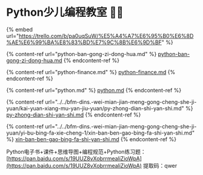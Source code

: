 # Python少儿编程教室 👩‍🏫

{% embed url="https://trello.com/b/pa0uqSuW/%E5%A4%A7%E6%95%B0%E6%8D%AE%E6%99%BA%E8%83%BD%E7%9C%8B%E6%9D%BF" %}

{% content-ref url="python-ban-gong-zi-dong-hua.md" %}
[python-ban-gong-zi-dong-hua.md](python-ban-gong-zi-dong-hua.md)
{% endcontent-ref %}

{% content-ref url="python-finance.md" %}
[python-finance.md](python-finance.md)
{% endcontent-ref %}

{% content-ref url="python.md" %}
[python.md](python.md)
{% endcontent-ref %}

{% content-ref url="../../bfm-dins.-wei-mian-jian-meng-gong-cheng-she-ji-yuan/kai-yuan-xiang-mu-yan-jiu-yuan/py-zhong-dian-shi-yan-shi.md" %}
[py-zhong-dian-shi-yan-shi.md](../../bfm-dins.-wei-mian-jian-meng-gong-cheng-she-ji-yuan/kai-yuan-xiang-mu-yan-jiu-yuan/py-zhong-dian-shi-yan-shi.md)
{% endcontent-ref %}

{% content-ref url="../../bfm-dins.-wei-mian-jian-meng-gong-cheng-she-ji-yuan/yi-bu-bing-fa-xie-cheng-1/xin-ban-ben-gao-bing-fa-shi-yan-shi.md" %}
[xin-ban-ben-gao-bing-fa-shi-yan-shi.md](../../bfm-dins.-wei-mian-jian-meng-gong-cheng-she-ji-yuan/yi-bu-bing-fa-xie-cheng-1/xin-ban-ben-gao-bing-fa-shi-yan-shi.md)
{% endcontent-ref %}

Python电子书+课件+思维导图+编程规范+Python练习题： [https://pan.baidu.com/s/19UUZ8vXobrrmealiZioWpA](https://pan.baidu.com/s/19UUZ8vXobrrmealiZioWpA) 提取码：qwer
